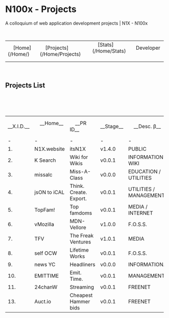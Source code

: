 # N100x - Projects
A colloquium of web application development projects | N1X - N100x

 <table>
 <tr>
     <td>
     [Home](/Home/)
     </td>
     <td>
     [Projects](/Home/Projects)
     </td>     
     <td>
     [Stats](/Home/Stats)
     </td> 
     <td>
     Developer
     </td>
</tr> 
</table> 

## Projects List
 <table>
  <tr>
     <td>
     __X.I.D.__
     </td>
     <td>
     __Home__
     </td>
     <td>
     __PR ID__
     </td>     
     <td>
     __Stage__
     </td> 
     <td>
     __Desc. β__
     </td> 
</tr>
     
<tr>
     <td>-
     </td>
     <td>-
     </td>
     <td>- 
     </td>     
     <td>-
     </td> 
     <td>-
     </td>
</tr> 
          
<tr>
     <td>1.</td>
     <td>N1X.website</td>
     <td>itsN1X</td>     
     <td>v1.4.0</td> 
     <td>PUBLIC</td>
</tr> 
<tr>
     <td>2.</td> 
     <td>K Search</td> 
     <td>Wiki for Wikis</td> 
     <td>v0.0.1</td>  
     <td>INFORMATION / WIKI</td> 
</tr>
     
<tr>
     <td>3.</td> 
     <td>missalc</td> 
     <td>Miss-A-Class</td> 
     <td>v0.0.0</td>
     <td>EDUCATION / UTILITIES</td> 
</tr>

<tr>
     <td>4.</td>
     <td>jsON to iCAL</td>
     <td>Think. Create. Export.</td>     
     <td>v0.0.1</td> 
     <td>UTILITIES / MANAGEMENT</td>
</tr> 

<tr>
     <td>5.</td> 
     <td>TopFam!</td> 
     <td>Top famdoms</td> 
     <td>v0.0.1</td>  
     <td>MEDIA / INTERNET</td> 
</tr>
     
<tr>
     <td>6.</td> 
     <td>vMozilla</td> 
     <td>MDN-Vellore</td> 
     <td>v1.0.0</td>
     <td>F.O.S.S.</td> 
</tr>

<tr>
     <td>7.</td> 
     <td>TFV</td> 
     <td>The Freak Ventures</td> 
     <td>v1.0.1</td>  
     <td>MEDIA</td> 
</tr> <tr>
     <td>8.</td>
     <td>self OCW</td>
     <td>Lifetime Works</td>     
     <td>v0.0.1</td> 
     <td>F.O.S.S.</td>
</tr>      
<tr>
     <td>9.</td> 
     <td>news YC</td> 
     <td>Headliners</td> 
     <td>v0.0.0</td>
     <td>INFORMATIONAL</td> 
</tr>

<tr>
     <td>10.</td>
     <td>EMITTIME</td>
     <td>Emit. Time.</td>     
     <td>v0.0.1</td> 
     <td>MANAGEMENT</td>
</tr> 
 <tr>
     <td>11.</td>
     <td>24chanW</td>
     <td>Streaming</td>     
     <td>v0.0.1</td> 
     <td>FREENET</td>
</tr> 
 <tr>
     <td>13.</td>
     <td>Auct.io</td>
     <td>Cheapest Hammer bids</td>     
     <td>v0.0.1</td> 
     <td>FREENET</td>
</tr> 


</table> 
